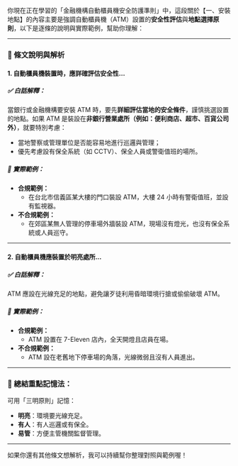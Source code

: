 你現在正在學習的「金融機構自動櫃員機安全防護準則」中，這段關於【一、安裝地點】的內容主要是強調自動櫃員機（ATM）設置的**安全性評估**與**地點選擇原則**，以下是逐條的說明與實際範例，幫助你理解：

---

### 🔸 條文說明與解析

#### **1. 自動櫃員機裝置時，應詳確評估安全性...**
##### ✅ 白話解釋：
當銀行或金融機構要安裝 ATM 時，要先**詳細評估當地的安全條件**，謹慎挑選設置的地點。如果 ATM 是裝設在**非銀行營業處所（例如：便利商店、超市、百貨公司外）**，就要特別考慮：
- 當地警察或管理單位是否能容易地進行巡邏與管理；
- 優先考慮設有保全系統（如 CCTV）、保全人員或警衛值班的場所。

##### 🎯 實際範例：
- **合規範例：**
  - 在台北市信義區某大樓的門口裝設 ATM，大樓 24 小時有警衛值班，並設有監視器。
- **不合規範例：**
  - 在郊區某無人管理的停車場外牆裝設 ATM，現場沒有燈光，也沒有保全系統或人員巡守。

---

#### **2. 自動櫃員機應裝置於明亮處所...**
##### ✅ 白話解釋：
ATM 應設在光線充足的地點，避免讓歹徒利用昏暗環境行搶或偷偷破壞 ATM。

##### 🎯 實際範例：
- **合規範例：**
  - ATM 設置在 7-Eleven 店內，全天開燈且店員在場。
- **不合規範例：**
  - ATM 設在老舊地下停車場的角落，光線微弱且沒有人員進出。

---

### 📌 總結重點記憶法：
可用「三明原則」記憶：
- **明亮**：環境要光線充足。
- **有人**：有人巡邏或有保全。
- **易管**：方便主管機關監督管理。

---

如果你還有其他條文想解析，我可以持續幫你整理對照與範例喔！